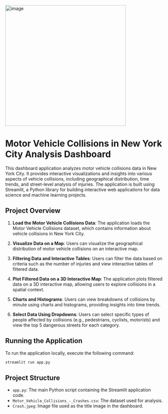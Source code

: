 <img width="384" alt="image" src="https://github.com/ntehseen/Motor-Vehicle-Collisions-in-New-York-City-Dashboard-using-Streamlit/assets/67349306/09686613-72c8-42d8-a554-a93c532871a2">

 
# Motor Vehicle Collisions in New York City Analysis Dashboard

This dashboard application analyzes motor vehicle collisions data in New York City. It provides interactive visualizations and insights into various aspects of vehicle collisions, including geographical distribution, time trends, and street-level analysis of injuries. The application is built using Streamlit, a Python library for building interactive web applications for data science and machine learning projects.

## Project Overview

1. **Load the Motor Vehicle Collisions Data**: The application loads the Motor Vehicle Collisions dataset, which contains information about vehicle collisions in New York City.

2. **Visualize Data on a Map**: Users can visualize the geographical distribution of motor vehicle collisions on an interactive map.

3. **Filtering Data and Interactive Tables**: Users can filter the data based on criteria such as the number of injuries and view interactive tables of filtered data.

4. **Plot Filtered Data on a 3D Interactive Map**: The application plots filtered data on a 3D interactive map, allowing users to explore collisions in a spatial context.

5. **Charts and Histograms**: Users can view breakdowns of collisions by minute using charts and histograms, providing insights into time trends.

6. **Select Data Using Dropdowns**: Users can select specific types of people affected by collisions (e.g., pedestrians, cyclists, motorists) and view the top 5 dangerous streets for each category.

## Running the Application

To run the application locally, execute the following command:

```bash
streamlit run app.py
```

## Project Structure

- `app.py`: The main Python script containing the Streamlit application code.
- `Motor_Vehicle_Collisions_-_Crashes.csv`: The dataset used for analysis.
- `Crash.jpeg`: Image file used as the title image in the dashboard.
